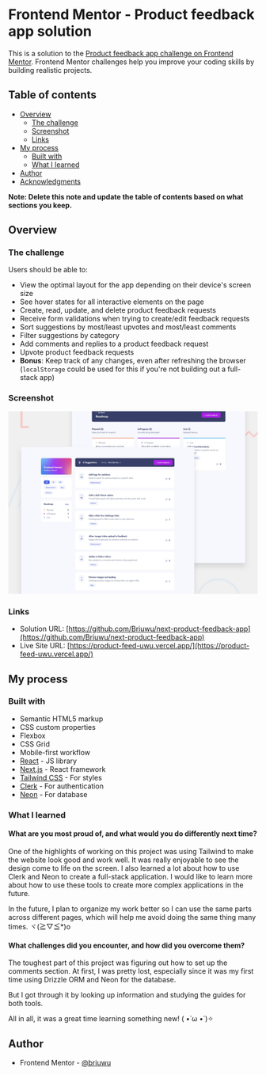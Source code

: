 # Frontend Mentor - Product feedback app solution

This is a solution to the [Product feedback app challenge on Frontend Mentor](https://www.frontendmentor.io/challenges/product-feedback-app-wbvUYqjR6). Frontend Mentor challenges help you improve your coding skills by building realistic projects.

## Table of contents

- [Overview](#overview)
  - [The challenge](#the-challenge)
  - [Screenshot](#screenshot)
  - [Links](#links)
- [My process](#my-process)
  - [Built with](#built-with)
  - [What I learned](#what-i-learned)
- [Author](#author)
- [Acknowledgments](#acknowledgments)

**Note: Delete this note and update the table of contents based on what sections you keep.**

## Overview

### The challenge

Users should be able to:

- View the optimal layout for the app depending on their device's screen size
- See hover states for all interactive elements on the page
- Create, read, update, and delete product feedback requests
- Receive form validations when trying to create/edit feedback requests
- Sort suggestions by most/least upvotes and most/least comments
- Filter suggestions by category
- Add comments and replies to a product feedback request
- Upvote product feedback requests
- **Bonus**: Keep track of any changes, even after refreshing the browser (`localStorage` could be used for this if you're not building out a full-stack app)

### Screenshot

![](./public/preview.jpg)

### Links

- Solution URL: [https://github.com/Briuwu/next-product-feedback-app](https://github.com/Briuwu/next-product-feedback-app)
- Live Site URL: [https://product-feed-uwu.vercel.app/](https://product-feed-uwu.vercel.app/)

## My process

### Built with

- Semantic HTML5 markup
- CSS custom properties
- Flexbox
- CSS Grid
- Mobile-first workflow
- [React](https://reactjs.org/) - JS library
- [Next.js](https://nextjs.org/) - React framework
- [Tailwind CSS](https://tailwindcss.com/) - For styles
- [Clerk](https://clerk.dev/) - For authentication
- [Neon](https://neon.tech/) - For database

### What I learned

#### What are you most proud of, and what would you do differently next time?

One of the highlights of working on this project was using Tailwind to make the website look good and work well. It was really enjoyable to see the design come to life on the screen. I also learned a lot about how to use Clerk and Neon to create a full-stack application. I would like to learn more about how to use these tools to create more complex applications in the future.

In the future, I plan to organize my work better so I can use the same parts across different pages, which will help me avoid doing the same thing many times. ヾ(≧▽≦\*)o

#### What challenges did you encounter, and how did you overcome them?

The toughest part of this project was figuring out how to set up the comments section. At first, I was pretty lost, especially since it was my first time using Drizzle ORM and Neon for the database.

But I got through it by looking up information and studying the guides for both tools.

All in all, it was a great time learning something new! ( •̀ ω •́ )✧

## Author

- Frontend Mentor - [@briuwu](https://www.frontendmentor.io/profile/briuwu)
